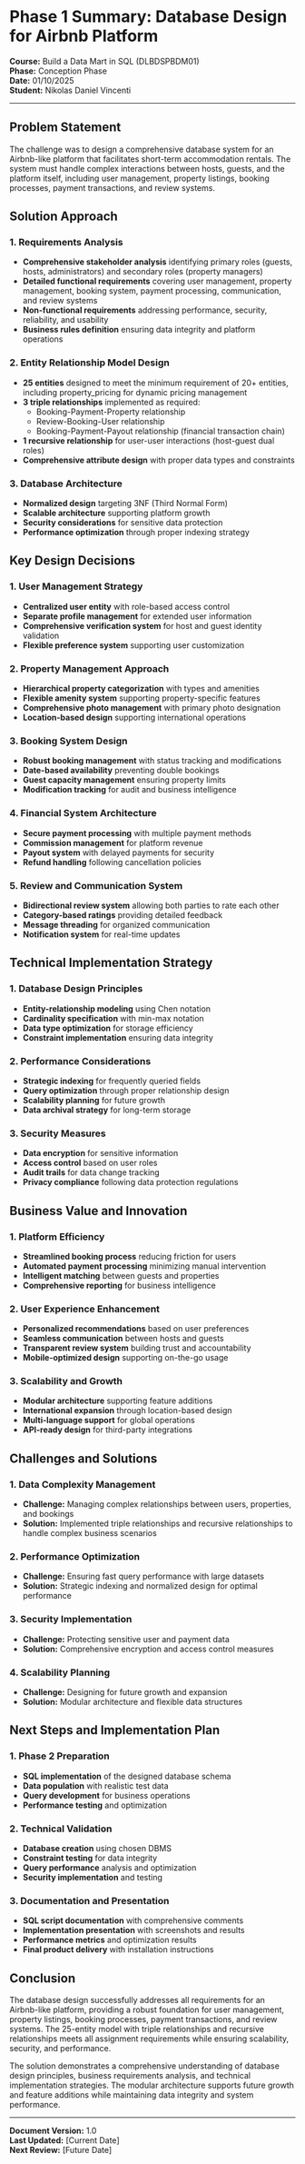 # Phase 1 Summary: Database Design for Airbnb Platform

**Course:** Build a Data Mart in SQL (DLBDSPBDM01)  
**Phase:** Conception Phase  
**Date:** 01/10/2025  
**Student:** Nikolas Daniel Vincenti

---

## Problem Statement

The challenge was to design a comprehensive database system for an Airbnb-like platform that facilitates short-term accommodation rentals. The system must handle complex interactions between hosts, guests, and the platform itself, including user management, property listings, booking processes, payment transactions, and review systems.

## Solution Approach

### 1. Requirements Analysis
- **Comprehensive stakeholder analysis** identifying primary roles (guests, hosts, administrators) and secondary roles (property managers)
- **Detailed functional requirements** covering user management, property management, booking system, payment processing, communication, and review systems
- **Non-functional requirements** addressing performance, security, reliability, and usability
- **Business rules definition** ensuring data integrity and platform operations

### 2. Entity Relationship Model Design
- **25 entities** designed to meet the minimum requirement of 20+ entities, including property_pricing for dynamic pricing management
- **3 triple relationships** implemented as required:
  - Booking-Payment-Property relationship
  - Review-Booking-User relationship  
  - Booking-Payment-Payout relationship (financial transaction chain)
- **1 recursive relationship** for user-user interactions (host-guest dual roles)
- **Comprehensive attribute design** with proper data types and constraints

### 3. Database Architecture
- **Normalized design** targeting 3NF (Third Normal Form)
- **Scalable architecture** supporting platform growth
- **Security considerations** for sensitive data protection
- **Performance optimization** through proper indexing strategy

## Key Design Decisions

### 1. User Management Strategy
- **Centralized user entity** with role-based access control
- **Separate profile management** for extended user information
- **Comprehensive verification system** for host and guest identity validation
- **Flexible preference system** supporting user customization

### 2. Property Management Approach
- **Hierarchical property categorization** with types and amenities
- **Flexible amenity system** supporting property-specific features
- **Comprehensive photo management** with primary photo designation
- **Location-based design** supporting international operations

### 3. Booking System Design
- **Robust booking management** with status tracking and modifications
- **Date-based availability** preventing double bookings
- **Guest capacity management** ensuring property limits
- **Modification tracking** for audit and business intelligence

### 4. Financial System Architecture
- **Secure payment processing** with multiple payment methods
- **Commission management** for platform revenue
- **Payout system** with delayed payments for security
- **Refund handling** following cancellation policies

### 5. Review and Communication System
- **Bidirectional review system** allowing both parties to rate each other
- **Category-based ratings** providing detailed feedback
- **Message threading** for organized communication
- **Notification system** for real-time updates

## Technical Implementation Strategy

### 1. Database Design Principles
- **Entity-relationship modeling** using Chen notation
- **Cardinality specification** with min-max notation
- **Data type optimization** for storage efficiency
- **Constraint implementation** ensuring data integrity

### 2. Performance Considerations
- **Strategic indexing** for frequently queried fields
- **Query optimization** through proper relationship design
- **Scalability planning** for future growth
- **Data archival strategy** for long-term storage

### 3. Security Measures
- **Data encryption** for sensitive information
- **Access control** based on user roles
- **Audit trails** for data change tracking
- **Privacy compliance** following data protection regulations

## Business Value and Innovation

### 1. Platform Efficiency
- **Streamlined booking process** reducing friction for users
- **Automated payment processing** minimizing manual intervention
- **Intelligent matching** between guests and properties
- **Comprehensive reporting** for business intelligence

### 2. User Experience Enhancement
- **Personalized recommendations** based on user preferences
- **Seamless communication** between hosts and guests
- **Transparent review system** building trust and accountability
- **Mobile-optimized design** supporting on-the-go usage

### 3. Scalability and Growth
- **Modular architecture** supporting feature additions
- **International expansion** through location-based design
- **Multi-language support** for global operations
- **API-ready design** for third-party integrations

## Challenges and Solutions

### 1. Data Complexity Management
- **Challenge:** Managing complex relationships between users, properties, and bookings
- **Solution:** Implemented triple relationships and recursive relationships to handle complex business scenarios

### 2. Performance Optimization
- **Challenge:** Ensuring fast query performance with large datasets
- **Solution:** Strategic indexing and normalized design for optimal performance

### 3. Security Implementation
- **Challenge:** Protecting sensitive user and payment data
- **Solution:** Comprehensive encryption and access control measures

### 4. Scalability Planning
- **Challenge:** Designing for future growth and expansion
- **Solution:** Modular architecture and flexible data structures

## Next Steps and Implementation Plan

### 1. Phase 2 Preparation
- **SQL implementation** of the designed database schema
- **Data population** with realistic test data
- **Query development** for business operations
- **Performance testing** and optimization

### 2. Technical Validation
- **Database creation** using chosen DBMS
- **Constraint testing** for data integrity
- **Query performance** analysis and optimization
- **Security implementation** and testing

### 3. Documentation and Presentation
- **SQL script documentation** with comprehensive comments
- **Implementation presentation** with screenshots and results
- **Performance metrics** and optimization results
- **Final product delivery** with installation instructions

## Conclusion

The database design successfully addresses all requirements for an Airbnb-like platform, providing a robust foundation for user management, property listings, booking processes, payment transactions, and review systems. The 25-entity model with triple relationships and recursive relationships meets all assignment requirements while ensuring scalability, security, and performance.

The solution demonstrates a comprehensive understanding of database design principles, business requirements analysis, and technical implementation strategies. The modular architecture supports future growth and feature additions while maintaining data integrity and system performance.

---

**Document Version:** 1.0  
**Last Updated:** [Current Date]  
**Next Review:** [Future Date]
